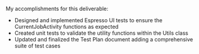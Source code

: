 My accomplishments for this deliverable:
- Designed and implemented Espresso UI tests to ensure the CurrentJobActivity functions as expected
- Created unit tests to validate the utility functions within the Utils class
- Updated and finalized the Test Plan document adding a comprehensive suite of test cases